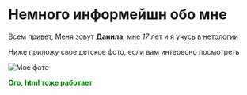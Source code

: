# Немного информейшн обо мне

Всем привет, Меня зовут **Данила**, мне _17_ лет и я учусь в [нетологии](https://netology.ru/)

Ниже приложу свое детское фото, если вам интересно посмотреть

![Мое фото](https://i.pinimg.com/736x/39/ec/ed/39ecedef7edb8d7506dd195234a49417.jpg)

<p style="color: green; font-weight: bold;">Ого, html тоже работает</p>